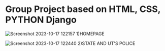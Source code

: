 # Group Project based on HTML, CSS, PYTHON Django

![Screenshot 2023-10-17 122157](https://github.com/Prathmesh-Gorle/Project-Women-s-Safety/assets/86977369/b3584242-f63a-44e0-9df2-f77697e8ca9f)
1)HOMEPAGE

![Screenshot 2023-10-17 122440](https://github.com/Prathmesh-Gorle/Project-Women-s-Safety/assets/86977369/f5a594d4-80c7-417c-aebb-01c4bd9ffb5f)
2)STATE AND UT'S POLICE

